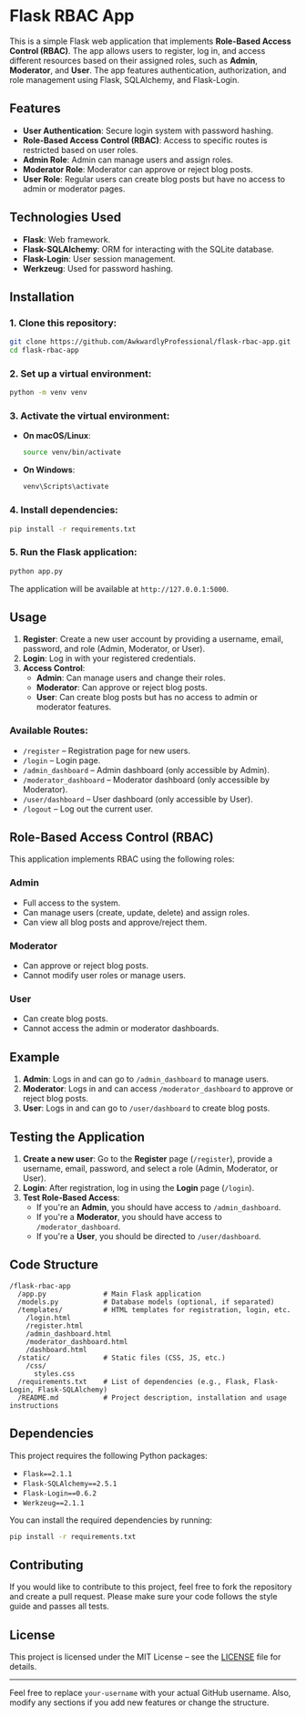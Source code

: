 
# Flask RBAC App

This is a simple Flask web application that implements **Role-Based Access Control (RBAC)**. The app allows users to register, log in, and access different resources based on their assigned roles, such as **Admin**, **Moderator**, and **User**. The app features authentication, authorization, and role management using Flask, SQLAlchemy, and Flask-Login.

## Features

- **User Authentication**: Secure login system with password hashing.
- **Role-Based Access Control (RBAC)**: Access to specific routes is restricted based on user roles.
- **Admin Role**: Admin can manage users and assign roles.
- **Moderator Role**: Moderator can approve or reject blog posts.
- **User Role**: Regular users can create blog posts but have no access to admin or moderator pages.

## Technologies Used

- **Flask**: Web framework.
- **Flask-SQLAlchemy**: ORM for interacting with the SQLite database.
- **Flask-Login**: User session management.
- **Werkzeug**: Used for password hashing.

## Installation

### 1. Clone this repository:

```bash
git clone https://github.com/AwkwardlyProfessional/flask-rbac-app.git
cd flask-rbac-app
```

### 2. Set up a virtual environment:

```bash
python -m venv venv
```

### 3. Activate the virtual environment:

- **On macOS/Linux**:
  ```bash
  source venv/bin/activate
  ```
- **On Windows**:
  ```bash
  venv\Scripts\activate
  ```

### 4. Install dependencies:

```bash
pip install -r requirements.txt
```

### 5. Run the Flask application:

```bash
python app.py
```

The application will be available at `http://127.0.0.1:5000`.

## Usage

1. **Register**: Create a new user account by providing a username, email, password, and role (Admin, Moderator, or User).
2. **Login**: Log in with your registered credentials.
3. **Access Control**:
   - **Admin**: Can manage users and change their roles.
   - **Moderator**: Can approve or reject blog posts.
   - **User**: Can create blog posts but has no access to admin or moderator features.

### Available Routes:

- `/register` – Registration page for new users.
- `/login` – Login page.
- `/admin_dashboard` – Admin dashboard (only accessible by Admin).
- `/moderator_dashboard` – Moderator dashboard (only accessible by Moderator).
- `/user/dashboard` – User dashboard (only accessible by User).
- `/logout` – Log out the current user.

## Role-Based Access Control (RBAC)

This application implements RBAC using the following roles:

### **Admin**
- Full access to the system.
- Can manage users (create, update, delete) and assign roles.
- Can view all blog posts and approve/reject them.

### **Moderator**
- Can approve or reject blog posts.
- Cannot modify user roles or manage users.

### **User**
- Can create blog posts.
- Cannot access the admin or moderator dashboards.

## Example

1. **Admin**: Logs in and can go to `/admin_dashboard` to manage users.
2. **Moderator**: Logs in and can access `/moderator_dashboard` to approve or reject blog posts.
3. **User**: Logs in and can go to `/user/dashboard` to create blog posts.

## Testing the Application

1. **Create a new user**: Go to the **Register** page (`/register`), provide a username, email, password, and select a role (Admin, Moderator, or User).
2. **Login**: After registration, log in using the **Login** page (`/login`).
3. **Test Role-Based Access**:
   - If you're an **Admin**, you should have access to `/admin_dashboard`.
   - If you're a **Moderator**, you should have access to `/moderator_dashboard`.
   - If you're a **User**, you should be directed to `/user/dashboard`.

## Code Structure

```
/flask-rbac-app
  /app.py              # Main Flask application
  /models.py           # Database models (optional, if separated)
  /templates/          # HTML templates for registration, login, etc.
    /login.html
    /register.html
    /admin_dashboard.html
    /moderator_dashboard.html
    /dashboard.html
  /static/             # Static files (CSS, JS, etc.)
    /css/
      styles.css
  /requirements.txt    # List of dependencies (e.g., Flask, Flask-Login, Flask-SQLAlchemy)
  /README.md           # Project description, installation and usage instructions
```

## Dependencies

This project requires the following Python packages:

- `Flask==2.1.1`
- `Flask-SQLAlchemy==2.5.1`
- `Flask-Login==0.6.2`
- `Werkzeug==2.1.1`

You can install the required dependencies by running:

```bash
pip install -r requirements.txt
```

## Contributing

If you would like to contribute to this project, feel free to fork the repository and create a pull request. Please make sure your code follows the style guide and passes all tests.

## License

This project is licensed under the MIT License – see the [LICENSE](LICENSE) file for details.

---

Feel free to replace `your-username` with your actual GitHub username. Also, modify any sections if you add new features or change the structure.

